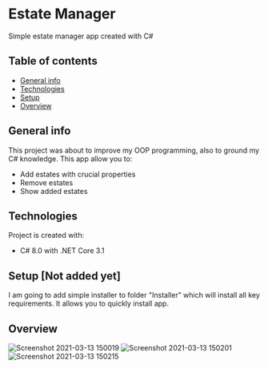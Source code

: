# Estate Manager
Simple estate manager app created with C#

## Table of contents
* [General info](#general-info)
* [Technologies](#technologies)
* [Setup](#setup)
* [Overview](#overview)

## General info
This project was about to improve my OOP programming, also to ground my C# knowledge.
This app allow you to:
* Add estates with crucial properties
* Remove estates
* Show added estates

## Technologies
Project is created with:
* C# 8.0 with .NET Core 3.1

## Setup [Not added yet]
I am going to add simple installer to folder "Installer" which will install all key requirements.
It allows you to quickly install app.

## Overview
![Screenshot 2021-03-13 150019](https://user-images.githubusercontent.com/58830203/111628139-2bb33e00-87f0-11eb-95db-50c1dc8ddaaf.png)
![Screenshot 2021-03-13 150201](https://user-images.githubusercontent.com/58830203/111628148-2eae2e80-87f0-11eb-9bc2-88d62ba56294.png)
![Screenshot 2021-03-13 150215](https://user-images.githubusercontent.com/58830203/111628152-2fdf5b80-87f0-11eb-8685-c555716440c4.png)
